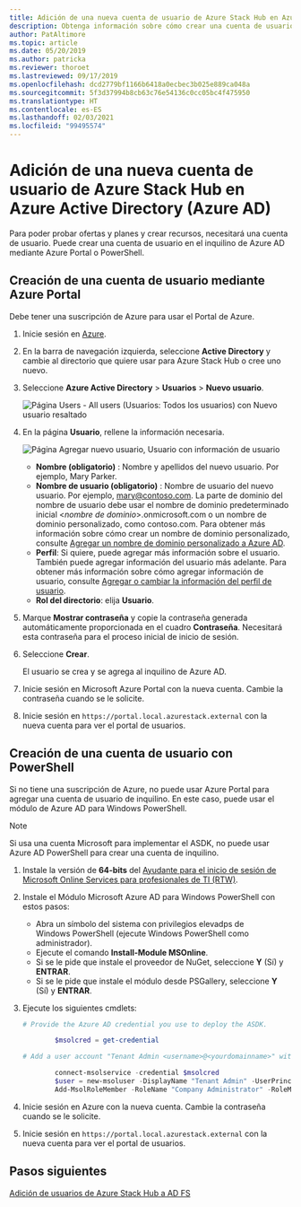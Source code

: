 ```yaml
---
title: Adición de una nueva cuenta de usuario de Azure Stack Hub en Azure Active Directory
description: Obtenga información sobre cómo crear una cuenta de usuario en Azure Active Directory, de modo que pueda explorar el portal de usuarios.
author: PatAltimore
ms.topic: article
ms.date: 05/20/2019
ms.author: patricka
ms.reviewer: thoroet
ms.lastreviewed: 09/17/2019
ms.openlocfilehash: dcd2779bf1166b6418a0ecbec3b025e889ca048a
ms.sourcegitcommit: 5f3d37994b8cb63c76e54136c0cc05bc4f475950
ms.translationtype: HT
ms.contentlocale: es-ES
ms.lasthandoff: 02/03/2021
ms.locfileid: "99495574"
---
```

# <a name="add-a-new-azure-stack-hub-user-account-in-azure-active-directory-azure-ad"></a>Adición de una nueva cuenta de usuario de Azure Stack Hub en Azure Active Directory (Azure AD)

Para poder probar ofertas y planes y crear recursos, necesitará una cuenta de usuario. Puede crear una cuenta de usuario en el inquilino de Azure AD mediante Azure Portal o PowerShell.

## <a name="create-user-account-using-the-azure-portal"></a>Creación de una cuenta de usuario mediante Azure Portal

Debe tener una suscripción de Azure para usar el Portal de Azure.

1. Inicie sesión en [Azure](https://portal.azure.com).
2. En la barra de navegación izquierda, seleccione **Active Directory** y cambie al directorio que quiere usar para Azure Stack Hub o cree uno nuevo.
3. Seleccione **Azure Active Directory** > **Usuarios** > **Nuevo usuario**.

    ![Página Users - All users (Usuarios: Todos los usuarios) con Nuevo usuario resaltado](media/azure-stack-add-new-user-aad/new-user-all-users.png)

4. En la página **Usuario**, rellene la información necesaria.

    ![Página Agregar nuevo usuario, Usuario con información de usuario](media/azure-stack-add-new-user-aad/new-user-user.png)

   - **Nombre (obligatorio)** : Nombre y apellidos del nuevo usuario. Por ejemplo, Mary Parker.
   - **Nombre de usuario (obligatorio)** : Nombre de usuario del nuevo usuario. Por ejemplo, mary@contoso.com.
       La parte de dominio del nombre de usuario debe usar el nombre de dominio predeterminado inicial <_nombre de dominio_>.onmicrosoft.com o un nombre de dominio personalizado, como contoso.com. Para obtener más información sobre cómo crear un nombre de dominio personalizado, consulte [Agregar un nombre de dominio personalizado a Azure AD](/azure/active-directory/fundamentals/add-custom-domain).
   - **Perfil**: Si quiere, puede agregar más información sobre el usuario. También puede agregar información del usuario más adelante. Para obtener más información sobre cómo agregar información de usuario, consulte [Agregar o cambiar la información del perfil de usuario](/azure/active-directory/fundamentals/active-directory-users-profile-azure-portal).
   - **Rol del directorio**: elija **Usuario**.

5. Marque **Mostrar contraseña** y copie la contraseña generada automáticamente proporcionada en el cuadro **Contraseña**. Necesitará esta contraseña para el proceso inicial de inicio de sesión.

6. Seleccione **Crear**.

    El usuario se crea y se agrega al inquilino de Azure AD.

7. Inicie sesión en Microsoft Azure Portal con la nueva cuenta. Cambie la contraseña cuando se le solicite.
8. Inicie sesión en `https://portal.local.azurestack.external` con la nueva cuenta para ver el portal de usuarios.

## <a name="create-a-user-account-using-powershell"></a>Creación de una cuenta de usuario con PowerShell

Si no tiene una suscripción de Azure, no puede usar Azure Portal para agregar una cuenta de usuario de inquilino. En este caso, puede usar el módulo de Azure AD para Windows PowerShell.

> [!NOTE]
> Si usa una cuenta Microsoft para implementar el ASDK, no puede usar Azure AD PowerShell para crear una cuenta de inquilino.

1. Instale la versión de **64-bits** del [Ayudante para el inicio de sesión de Microsoft Online Services para profesionales de TI (RTW)](https://www.microsoft.com/download/details.aspx?id=28177).

2. Instale el Módulo Microsoft Azure AD para Windows PowerShell con estos pasos:

    - Abra un símbolo del sistema con privilegios elevadps de Windows PowerShell (ejecute Windows PowerShell como administrador).
    - Ejecute el comando **Install-Module MSOnline**.
    - Si se le pide que instale el proveedor de NuGet, seleccione **Y** (Sí) y **ENTRAR**.
    - Si se le pide que instale el módulo desde PSGallery, seleccione **Y** (Sí) y **ENTRAR**.

3. Ejecute los siguientes cmdlets:

    ```powershell
    # Provide the Azure AD credential you use to deploy the ASDK.

            $msolcred = get-credential

    # Add a user account "Tenant Admin <username>@<yourdomainname>" with the initial password "<password>".

            connect-msolservice -credential $msolcred
            $user = new-msoluser -DisplayName "Tenant Admin" -UserPrincipalName <username>@<yourdomainname> -Password <password>
            Add-MsolRoleMember -RoleName "Company Administrator" -RoleMemberType User -RoleMemberObjectId $user.ObjectId

    ```

1. Inicie sesión en Azure con la nueva cuenta. Cambie la contraseña cuando se le solicite.
2. Inicie sesión en `https://portal.local.azurestack.external` con la nueva cuenta para ver el portal de usuarios.

## <a name="next-steps"></a>Pasos siguientes

[Adición de usuarios de Azure Stack Hub a AD FS](azure-stack-add-users-adfs.md)
